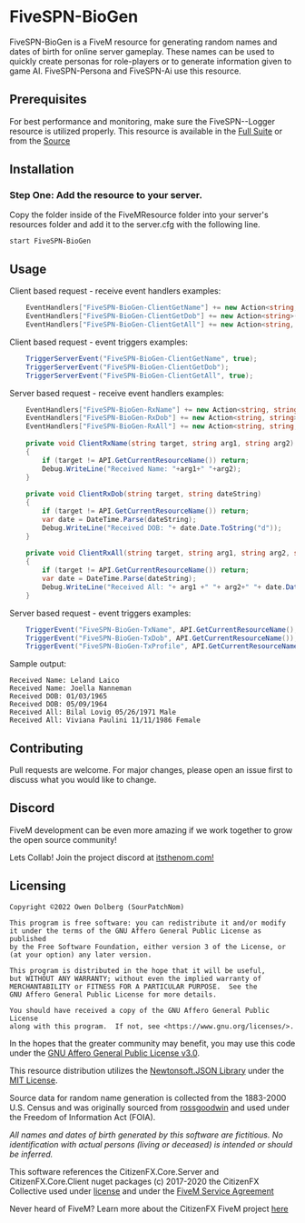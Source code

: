 # FiveSPN-BioGen

FiveSPN-BioGen is a FiveM resource for generating random names and dates of birth for online server gameplay. These names can be used to quickly create personas for role-players or to generate information given to game AI.
FiveSPN-Persona and FiveSPN-Ai use this resource. 

## Prerequisites

For best performance and monitoring, make sure the FiveSPN--Logger resource is utilized properly. This resource is available in the [Full Suite](https://github.com/SourPatchNom/FiveSPN---Suite) or from the [Source](https://github.com/SourPatchNom/FiveSPN---Logger)

## Installation

### Step One: Add the resource to your server.
Copy the folder inside of the FiveMResource folder into your server's resources folder and add it to the server.cfg with the following line.
```
start FiveSPN-BioGen
```

## Usage

Client based request - receive event handlers examples:
```csharp
    EventHandlers["FiveSPN-BioGen-ClientGetName"] += new Action<string, string>(ClientRxName);
    EventHandlers["FiveSPN-BioGen-ClientGetDob"] += new Action<string>(ClientRxDob);
    EventHandlers["FiveSPN-BioGen-ClientGetAll"] += new Action<string, string, string, bool>(ClientRxAll);
```

Client based request - event triggers examples:
```csharp
    TriggerServerEvent("FiveSPN-BioGen-ClientGetName", true);
    TriggerServerEvent("FiveSPN-BioGen-ClientGetDob");
    TriggerServerEvent("FiveSPN-BioGen-ClientGetAll", true);
```

Server based request - receive event handlers examples:
```csharp
    EventHandlers["FiveSPN-BioGen-RxName"] += new Action<string, string, string>(ClientRxName);
    EventHandlers["FiveSPN-BioGen-RxDob"] += new Action<string, string>(ClientRxDob);
    EventHandlers["FiveSPN-BioGen-RxAll"] += new Action<string, string, string, string, bool>(ClientRxAll);
    
    private void ClientRxName(string target, string arg1, string arg2)
    {
        if (target != API.GetCurrentResourceName()) return;
        Debug.WriteLine("Received Name: "+arg1+" "+arg2);
    }
    
    private void ClientRxDob(string target, string dateString)
    {
        if (target != API.GetCurrentResourceName()) return;
        var date = DateTime.Parse(dateString);
        Debug.WriteLine("Received DOB: "+ date.Date.ToString("d"));
    }
    
    private void ClientRxAll(string target, string arg1, string arg2, string dateString, bool arg4)
    {
        if (target != API.GetCurrentResourceName()) return;
        var date = DateTime.Parse(dateString);
        Debug.WriteLine("Received All: "+ arg1 +" "+ arg2+" "+ date.Date.ToString("d") + " " + (arg4?"Male":"Female"));
    }
```

Server based request - event triggers examples:
```csharp
    TriggerEvent("FiveSPN-BioGen-TxName", API.GetCurrentResourceName(), true);
    TriggerEvent("FiveSPN-BioGen-TxDob", API.GetCurrentResourceName());
    TriggerEvent("FiveSPN-BioGen-TxProfile", API.GetCurrentResourceName(), true);
```

Sample output:
```text
Received Name: Leland Laico
Received Name: Joella Nanneman
Received DOB: 01/03/1965
Received DOB: 05/09/1964
Received All: Bilal Lovig 05/26/1971 Male
Received All: Viviana Paulini 11/11/1986 Female
```

## Contributing

Pull requests are welcome. For major changes, please open an issue first to discuss what you would like to change.

## Discord
FiveM development can be even more amazing if we work together to grow the open source community!

Lets Collab! Join the project discord at [itsthenom.com!](http://itsthenom.com/)
## Licensing

    Copyright ©2022 Owen Dolberg (SourPatchNom)

    This program is free software: you can redistribute it and/or modify
    it under the terms of the GNU Affero General Public License as published
    by the Free Software Foundation, either version 3 of the License, or
    (at your option) any later version.

    This program is distributed in the hope that it will be useful,
    but WITHOUT ANY WARRANTY; without even the implied warranty of
    MERCHANTABILITY or FITNESS FOR A PARTICULAR PURPOSE.  See the
    GNU Affero General Public License for more details.

    You should have received a copy of the GNU Affero General Public License
    along with this program.  If not, see <https://www.gnu.org/licenses/>.

In the hopes that the greater community may benefit, you may use this code under the [GNU Affero General Public License v3.0](LICENSE).

This resource distribution utilizes the [Newtonsoft.JSON Library](https://github.com/JamesNK/Newtonsoft.Json) under the [MIT License](https://github.com/JamesNK/Newtonsoft.Json/blob/master/LICENSE.md).

Source data for random name generation is collected from the 1883-2000 U.S. Census and was originally sourced from [rossgoodwin](https://github.com/rossgoodwin/american-names) and used under the Freedom of Information Act (FOIA).

*All names and dates of birth generated by this software are fictitious. No identification with actual persons (living or deceased) is intended or should be inferred.* 

This software references the CitizenFX.Core.Server and CitizenFX.Core.Client nuget packages (c) 2017-2020 the CitizenFX Collective used under [license](https://github.com/citizenfx/fivem/blob/master/code/LICENSE) and under the [FiveM Service Agreement](https://fivem.net/terms)

Never heard of FiveM? Learn more about the CitizenFX FiveM project [here](https://fivem.net/)